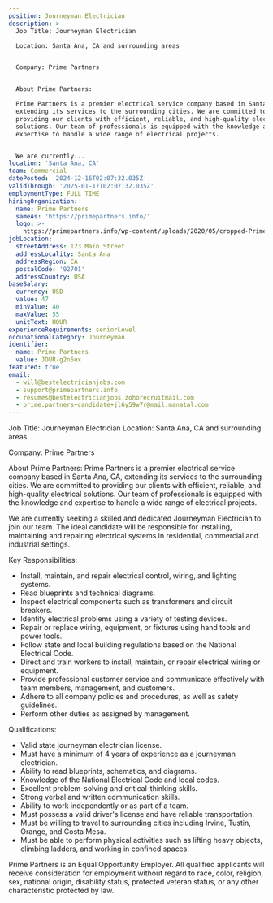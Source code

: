 ```yaml
---
position: Journeyman Electrician
description: >-
  Job Title: Journeyman Electrician

  Location: Santa Ana, CA and surrounding areas


  Company: Prime Partners


  About Prime Partners:

  Prime Partners is a premier electrical service company based in Santa Ana, CA,
  extending its services to the surrounding cities. We are committed to
  providing our clients with efficient, reliable, and high-quality electrical
  solutions. Our team of professionals is equipped with the knowledge and
  expertise to handle a wide range of electrical projects. 


  We are currently...
location: 'Santa Ana, CA'
team: Commercial
datePosted: '2024-12-16T02:07:32.035Z'
validThrough: '2025-01-17T02:07:32.035Z'
employmentType: FULL_TIME
hiringOrganization:
  name: Prime Partners
  sameAs: 'https://primepartners.info/'
  logo: >-
    https://primepartners.info/wp-content/uploads/2020/05/cropped-Prime-Partners-Logo-NO-BG-1-1.png
jobLocation:
  streetAddress: 123 Main Street
  addressLocality: Santa Ana
  addressRegion: CA
  postalCode: '92701'
  addressCountry: USA
baseSalary:
  currency: USD
  value: 47
  minValue: 40
  maxValue: 55
  unitText: HOUR
experienceRequirements: seniorLevel
occupationalCategory: Journeyman
identifier:
  name: Prime Partners
  value: JOUR-g2n6ux
featured: true
email:
  - will@bestelectricianjobs.com
  - support@primepartners.info
  - resumes@bestelectricianjobs.zohorecruitmail.com
  - prime.partners+candidate+jl6y59w7r@mail.manatal.com
---
```




Job Title: Journeyman Electrician
Location: Santa Ana, CA and surrounding areas

Company: Prime Partners

About Prime Partners:
Prime Partners is a premier electrical service company based in Santa Ana, CA, extending its services to the surrounding cities. We are committed to providing our clients with efficient, reliable, and high-quality electrical solutions. Our team of professionals is equipped with the knowledge and expertise to handle a wide range of electrical projects. 

We are currently seeking a skilled and dedicated Journeyman Electrician to join our team. The ideal candidate will be responsible for installing, maintaining and repairing electrical systems in residential, commercial and industrial settings.

Key Responsibilities:

- Install, maintain, and repair electrical control, wiring, and lighting systems.
- Read blueprints and technical diagrams.
- Inspect electrical components such as transformers and circuit breakers.
- Identify electrical problems using a variety of testing devices.
- Repair or replace wiring, equipment, or fixtures using hand tools and power tools.
- Follow state and local building regulations based on the National Electrical Code.
- Direct and train workers to install, maintain, or repair electrical wiring or equipment.
- Provide professional customer service and communicate effectively with team members, management, and customers.
- Adhere to all company policies and procedures, as well as safety guidelines.
- Perform other duties as assigned by management.

Qualifications:

- Valid state journeyman electrician license.
- Must have a minimum of 4 years of experience as a journeyman electrician.
- Ability to read blueprints, schematics, and diagrams.
- Knowledge of the National Electrical Code and local codes.
- Excellent problem-solving and critical-thinking skills.
- Strong verbal and written communication skills.
- Ability to work independently or as part of a team.
- Must possess a valid driver's license and have reliable transportation.
- Must be willing to travel to surrounding cities including Irvine, Tustin, Orange, and Costa Mesa.
- Must be able to perform physical activities such as lifting heavy objects, climbing ladders, and working in confined spaces.

Prime Partners is an Equal Opportunity Employer. All qualified applicants will receive consideration for employment without regard to race, color, religion, sex, national origin, disability status, protected veteran status, or any other characteristic protected by law.
